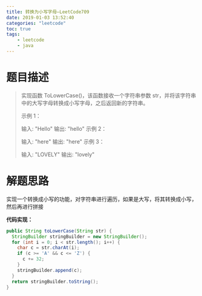 ```yaml
---
title: 转换为小写字母—LeetCode709
date: 2019-01-03 13:52:40
categories: "leetcode"
toc: true
tags: 
	- leetcode
	- java
---
```


# 题目描述

> 实现函数 ToLowerCase()，该函数接收一个字符串参数 str，并将该字符串中的大写字母转换成小写字母，之后返回新的字符串。
>
> 示例 1：
>
> 输入: "Hello"
> 输出: "hello"
> 示例 2：
>
> 输入: "here"
> 输出: "here"
> 示例 3：
>
> 输入: "LOVELY"
> 输出: "lovely"

<!--more-->

# 解题思路

实现一个转换成小写的功能，对字符串进行遍历，如果是大写，将其转换成小写，然后再进行拼接

**代码实现：**

```java
public String toLowerCase(String str) {
  StringBuilder stringBuilder = new StringBuilder();
  for (int i = 0; i < str.length(); i++) {
    char c = str.charAt(i);
    if (c >= 'A' && c <= 'Z') {
      c += 32;
    }
    stringBuilder.append(c);
  }
  return stringBuilder.toString();
}
```

